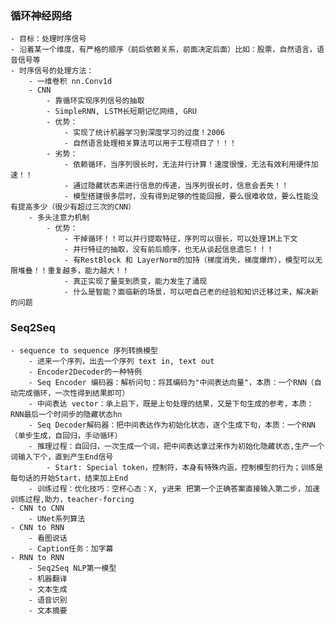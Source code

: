 ### 循环神经网络
    - 目标：处理时序信号
    - 沿着某一个维度，有严格的顺序（前后依赖关系，前面决定后面）比如：股票，自然语言，语音信号等
    - 时序信号的处理方法：
        - 一维卷积 nn.Conv1d
        - CNN
            - 靠循环实现序列信号的抽取
            - SimpleRNN, LSTM长短期记忆网络, GRU
            - 优势：
                - 实现了统计机器学习到深度学习的过度！2006
                - 自然语言处理相关算法可以用于工程项目了！！！
            - 劣势：
                - 依赖循环，当序列很长时，无法并行计算！速度很慢，无法有效利用硬件加速！！
                - 通过隐藏状态来进行信息的传递，当序列很长时，信息会丢失！！
                - 模型搭建很多层时，没有得到足够的性能回报，要么很难收敛，要么性能没有提高多少（很少有超过三次的CNN）
        - 多头注意力机制
            - 优势：
                - 干掉循环！！可以并行提取特征，序列可以很长，可以处理1M上下文
                - 并行特征的抽取，没有前后顺序，也无从谈起信息遗忘！！！
                - 有RestBlock 和 LayerNorm的加持（梯度消失，梯度爆炸），模型可以无限堆叠！！重复越多，能力越大！！
                - 真正实现了量变到质变，能力发生了涌现
                - 什么是智能？面临新的场景，可以吧自己老的经验和知识迁移过来，解决新的问题
### Seq2Seq
    - sequence to sequence 序列转换模型
        - 进来一个序列，出去一个序列 text in, text out
        - Encoder2Decoder的一种特例
        - Seq Encoder 编码器：解析问句：将其编码为"中间表达向量"，本质：一个RNN（自动完成循环，一次性得到结果即可）
        - 中间表达 vector：承上启下，既是上句处理的结果，又是下句生成的参考，本质：RNN最后一个时间步的隐藏状态hn
        - Seq Decoder解码器：把中间表达作为初始化状态，逐个生成下句，本质：一个RNN（单步生成，自回归，手动循环）
        - 推理过程：自回归，一次生成一个词，把中间表达拿过来作为初始化隐藏状态,生产一个词输入下个，直到产生End信号
            - Start: Special token，控制符，本身有特殊内涵，控制模型的行为；训练是每句话的开始Start，结束加上End
        - 训练过程：优化技巧：空杯心态：X, y进来 把第一个正确答案直接输入第二步，加速训练过程,助力，teacher-forcing
    - CNN to CNN
        - UNet系列算法
    - CNN to RNN
        - 看图说话
        - Caption任务：加字幕
    - RNN to RNN
        - Seq2Seq NLP第一模型
        - 机器翻译
        - 文本生成
        - 语音识别
        - 文本摘要
    